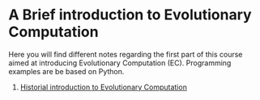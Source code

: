 # A Brief introduction to Evolutionary Computation

Here you will find different notes regarding the first part of this course
aimed at introducing Evolutionary Computation (EC). Programming examples
are be based on Python.

1. [Historial introduction to Evolutionary Computation](ec-intro.md)

